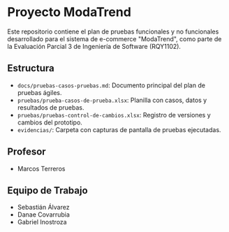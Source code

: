 #  Proyecto ModaTrend

Este repositorio contiene el plan de pruebas funcionales y no funcionales desarrollado para el sistema de e-commerce "ModaTrend", como parte de la Evaluación Parcial 3 de Ingeniería de Software (RQY1102).

##  Estructura

- `docs/pruebas-casos-pruebas.md`: Documento principal del plan de pruebas ágiles.
- `pruebas/prueba-casos-de-prueba.xlsx`: Planilla con casos, datos y resultados de pruebas.
- `pruebas/pruebas-control-de-cambios.xlsx`: Registro de versiones y cambios del prototipo.
- `evidencias/`: Carpeta con capturas de pantalla de pruebas ejecutadas.

## Profesor
- Marcos Terreros

## Equipo de Trabajo
- Sebastián Álvarez
- Danae Covarrubia
- Gabriel Inostroza


